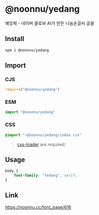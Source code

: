 # @noonnu/yedang
예당체 - 네이버 클로바 AI가 만든 나눔손글씨 글꼴

## Install
```sh
npm i @noonnu/yedang
```
## Import
### CJS
```js
require("@noonnu/yedang")
```
### ESM
```js
import "@noonnu/yedang"
```
### CSS 
```css
@import "~@noonnu/yedang/index.css"
```
> [css-loader](https://github.com/webpack-contrib/css-loader) are required.

## Usage
```css
body {
    font-family: "Yedang", serif;
}
```

## Link
https://noonnu.cc/font_page/616